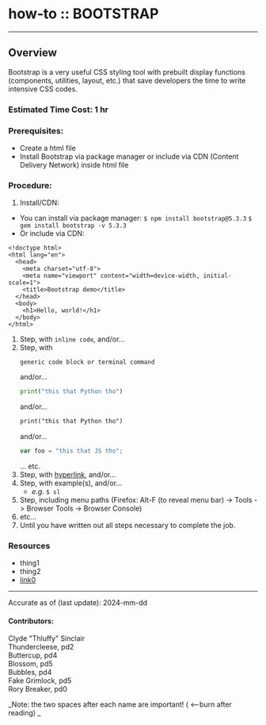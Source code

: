 # how-to :: BOOTSTRAP
---
## Overview
Bootstrap is a very useful CSS styling tool with prebuilt display functions (components, utilities, layout, etc.) that save developers the time to write intensive CSS codes.

### Estimated Time Cost: 1 hr

### Prerequisites:

- Create a html file
- Install Bootstrap via package manager or include via CDN (Content Delivery Network) inside html file

### Procedure:
1. Install/CDN:
- You can install via package manager:
`$ npm install bootstrap@5.3.3`
`$ gem install bootstrap -v 5.3.3`
- Or include via CDN:
```
<!doctype html>
<html lang="en">
  <head>
    <meta charset="utf-8">
    <meta name="viewport" content="width=device-width, initial-scale=1">
    <title>Bootstrap demo</title>
  </head>
  <body>
    <h1>Hello, world!</h1>
  </body>
</html>
```
1. Step, with `inline code`, and/or...
1. Step, with
    ```
    generic code block or terminal command
    ```
   and/or...
    ```python
    print("this that Python tho")
    ```
   and/or...
    ```html
    print("this that Python tho")
    ```
   and/or...
    ```javascript
    var foo = "this that JS tho";
    ```
   ... etc.
1. Step, with [hyperlink](https://xkcd.com),  and/or...
1. Step, with example(s), and/or...
   - *e.g.* `$ sl`    
1. Step, including menu paths (Firefox: Alt-F (to reveal menu bar) -> Tools -> Browser Tools -> Browser Console)
1. etc...
1. Until you have written out all steps necessary to complete the job.

### Resources
* thing1
* thing2
* [link0](https://xkcd.com)
 
---

Accurate as of (last update): 2024-mm-dd

#### Contributors:  
Clyde "Thluffy" Sinclair  
Thundercleese, pd2  
Buttercup, pd4  
Blossom, pd5  
Bubbles, pd4  
Fake Grimlock, pd5  
Rory Breaker, pd0  

_Note: the two spaces after each name are important! ( <--burn after reading)  _
